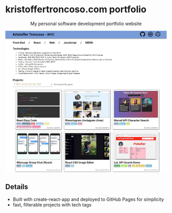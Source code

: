 # kristoffertroncoso.com portfolio

<p align="center">My personal software development portfolio website</p>

<p align="center">
  <img src="./src/assets/thumbnails/kt-portfolio-thumb.JPG" width="520px">
</p>

## Details
* Built with create-react-app and deployed to GitHub Pages for simplicity
* fast, filterable projects with tech tags

